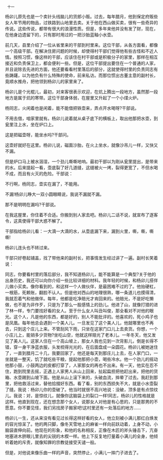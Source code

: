      十一 

   杨卯儿原先也是一个卖针头线脑儿的货郎小贩。过去，每年腊月，他到保定府贩些女人年节用的物品，过铁路到山地里去卖。关于他在西山做买卖，很有一些奇异的传说。这些传说，都带有很大的浪漫性质。但是，多年来他并没有发了财，现在，在他身边遗留下的，只有那时用过的一把沙胎蓝釉小水壶。 

   前几天，县里介绍了一位从省里来的干部到村里来。这位干部，从各方面看，都像一个高级干部。在解决住房问题的时候，却使得村干部们觉得他有些古怪和不近人情。按照习惯，像这样的干部，应该住在村干部或是积极分子的家里，那样在相互接近和负责保卫上，都会便利一些。但是，这位干部提出要住在一个普通的人家，并且说除去先进的方面，他还要看看村里落后的部分，这就使得村里的负责同志有些踌躇，以为他负有什么特殊的使命，前来私访。而那位惯出古董主意的副村长，竟顺水推舟，把他领到杨卯儿的家里来了。 

   杨卯儿是个光棍儿，最初，对来客很表示欢迎，在炕上腾出一段地方，虽然那一段地方是属于炕的寒带。这位干部身体弱，在屋里又升起了一个小煤火炉。 

   杨同志，火闲着也是闲着，能不能借把铁壶来，弄点开水喝呀?干部说。 

   不用去借，咱家里就有。杨卯儿说着就从桌子底下的横板上，取出他那把水壶，到瓮里注上水，坐在炉口上。 

   这是把磁壶呀，能坐水吗?干部问。 

   这壶好就好在这里。杨卯儿说，磁面沙胎，在火上坐水，就像沙吊儿一样，又快又不漏。

   但是炉口马上被水洇湿，一个劲儿嘶嘶地响。最初干部以为刚从瓮里提出，是带来的水。后来提起一看，壶底裂了好几道缝，这缝被火一烤，裂得更宽了，不但水喝不成，而且有火灭的危险。干部说： 

   不行啊，杨同志，壶实在漏了，不能用。

   不漏!杨卯儿睁大一双小圆眼睛说，我说不漏就不漏。

   那不是明明在漏吗?干部说。 

   在我这屋里，你住着不合适。你搬到别人家去吧。杨卯儿二话不说，就宣布了逐客令，这真使得干部大惑不解了。 

   干部指给杨卯儿看：一大滴一大滴的水，从壶底漏下来，漏到火里，嘶，嘶，嘶嘶! 

   杨卯儿连头也不转过来。 

   干部只好卷起铺盖，找了带他来的副村长，把事情发生经过讲了一遍。副村长笑着说： 

   同志，你要看村里的落后部分，我不知道杨卯儿，能不能算是一个典型?关于他的出身历史，我还可以向你介绍一些比较详细的材料。我年轻的时候，和杨卯儿搭伴儿做小买卖。像你看到的，和这样一个人做伙伴，是最困难不过的了。他抬硬杠，一根筋，死赖账，翻脸不认人。但是他对西山的地理很熟，哪一条道儿也摸得清，我就忍着气和他做伴。每年，他都是吃净赔光才肯回来的。他赔光，不是好吃懒做，也不是为非作歹，只是为了那么一股感情上的劲儿。他进了山，就像打猎的进了林一样，专门要找好看的女人。至于什么女人叫丑叫俊，那全看对不对他的眼光。这个人，凡是他的东西，都是好的，别人不能批评的。他喜欢的，死小鸡子也是凤凰。每年他总会遇到一个美人儿。一旦发见了这个美人儿，他就哪里也不再去，只到这个庄儿上来。不管刮风下雨，只坐在这家门口儿上去卖货。你想，一个小庄儿上，能销多少货物?坐吃山空，他就这样赔光了老本儿。一年冬天，他又发见了美人儿。这家人住在一个高山坡上，那女人我也见到一次背影儿，倒是长得不错，穿一身干净蓝衣服，头发梳得光光的，在后面盘成一朵圆花。杨卯儿被她迷住了，一直到腊月二十几，我要回家了，他还是每天到那庄儿上去，在人家门口，一坐就是一整天，饥了就吃些干粮，提起他那把小壶，喝些冷水。他一个劲儿的摇动他那小鼓，小鼓两边的皮都打穿了，人家那女的再也不出来。有一天，他实在忍不住，跑到院里去摇，正遇上人家男人从山上回来，扯起扁担把他赶出来，把他的货箱、水壶踢到山坡下面。他是从山上滚下来的，头破血流，摔晕了过去。我赶到那里，把他救活过来，替他拾掇好东西。看了看，别的东西损失不大，就是小水壶裂了缝。我说：杨卯儿你的壶破了。他当时就很不高兴地说：没破，顶多是有点惊纹儿。我说：对，是惊纹儿，就像你这脑袋上的裂口一样!同志，杨卯儿的性格就是这样。他直到现在，还在想念那个女人，说那女人对他是有心思的，只是那男的不愿意。你不要见怪，我们另找房子搬家吧!这村里还有一处落后的地方……

   杨卯儿一生，还从来没有看见过长得这样好看的女人，他立刻被小满儿那红白焕发的容光惊呆了。他的两只脚，像冬天雪地上的麻雀一样向前跃动着，上身不动，小脑袋直伸向前。他现在的形象，和他的名称相反，正像在木匠的斧头锤击下，亢奋地塞进木脐眼儿里去的尖锐的木楔一样。他上下反复地打量着小满儿的全身，他倾听着她的斥责，就像知罪的宗教徒接受天谴一般。 

   但是，对他说来像乐曲一样的声音，突然停止，小满儿一摔门子进去了。

